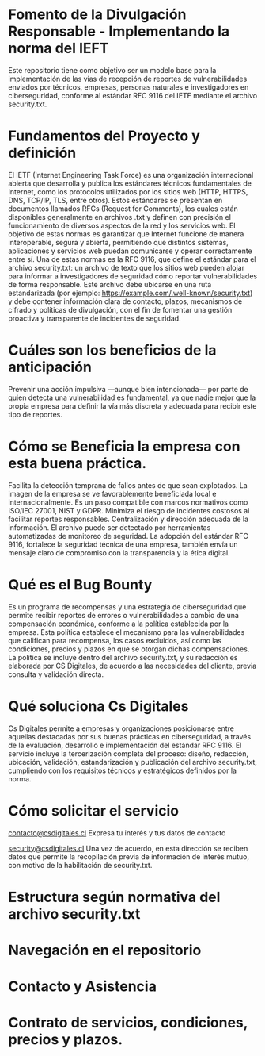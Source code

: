 # Fomento de la Divulgación Responsable - Implementando la norma del IEFT
Este repositorio tiene como objetivo ser un modelo base para la implementación de las vias de recepción de reportes de vulnerabilidades enviados por técnicos,  empresas, personas naturales e investigadores en ciberseguridad,  conforme al estándar RFC 9116 del IETF mediante el archivo security.txt. 


# Fundamentos del Proyecto y definición
El IETF (Internet Engineering Task Force) es una organización internacional abierta que desarrolla y publica los estándares técnicos fundamentales de Internet, como los protocolos utilizados por los sitios web (HTTP, HTTPS, DNS, TCP/IP, TLS, entre otros).
Estos estándares se presentan en documentos llamados RFCs (Request for Comments), los cuales están disponibles generalmente en archivos .txt y definen con precisión el funcionamiento de diversos aspectos de la red y los servicios web.
El objetivo de estas normas es garantizar que Internet funcione de manera interoperable, segura y abierta, permitiendo que distintos sistemas, aplicaciones y servicios web puedan comunicarse y operar correctamente entre sí.
Una de estas normas es la RFC 9116, que define el estándar para el archivo security.txt: un archivo de texto que los sitios web pueden alojar para informar a investigadores de seguridad cómo reportar vulnerabilidades de forma responsable. Este archivo debe ubicarse en una ruta estandarizada (por ejemplo: https://example.com/.well-known/security.txt) y debe contener información clara de contacto, plazos, mecanismos de cifrado y políticas de divulgación, con el fin de fomentar una gestión proactiva y transparente de incidentes de seguridad.

# Cuáles son los beneficios de la anticipación
Prevenir una acción impulsiva —aunque bien intencionada— por parte de quien detecta una vulnerabilidad es fundamental, ya que nadie mejor que la propia empresa para definir la vía más discreta y adecuada para recibir este tipo de reportes.

# Cómo se Beneficia la empresa con esta buena práctica.
Facilita la detección temprana de fallos antes de que sean explotados.
La imagen de la empresa se ve favorablemente beneficiada local e internacionalmente.
Es un paso compatible con marcos normativos como ISO/IEC 27001, NIST y GDPR.
Minimiza el riesgo de incidentes costosos al facilitar reportes responsables.
Centralización y dirección adecuada de la información.
El archivo puede ser detectado por herramientas automatizadas de monitoreo de seguridad.
La adopción del estándar RFC 9116, fortalece la seguridad técnica de una empresa,  también envía un mensaje claro de compromiso con la transparencia y la ética digital.



# Qué es el Bug Bounty
Es un programa de recompensas y una estrategia de ciberseguridad que permite recibir reportes de errores o vulnerabilidades a cambio de una compensación económica, conforme a la política establecida por la empresa.
Esta política establece el mecanismo para las vulnerabilidades que califican para recompensa, los casos excluidos, así como las condiciones, precios y plazos en que se otorgan dichas compensaciones.
La política se incluye dentro del archivo security.txt, y su redacción es elaborada por CS Digitales, de acuerdo a las necesidades del cliente, previa consulta y validación directa.

# Qué soluciona Cs Digitales
Cs Digitales permite a empresas y organizaciones posicionarse entre aquellas destacadas por sus buenas prácticas en ciberseguridad, a través de la evaluación, desarrollo e implementación del estándar RFC 9116.
El servicio incluye la tercerización completa del proceso: diseño, redacción, ubicación, validación, estandarización y publicación del archivo security.txt, cumpliendo con los requisitos técnicos y estratégicos definidos por la norma.

# Cómo solicitar el servicio
contacto@csdigitales.cl 
Expresa tu interés y tus datos de contacto

security@csdigitales.cl
Una vez de acuerdo, en esta dirección se reciben datos que permite la recopilación previa de información de interés mutuo, con motivo de la habilitación de security.txt.

# Estructura según normativa del archivo security.txt
# Navegación en el repositorio
# Contacto y Asistencia
# Contrato de servicios, condiciones, precios y plazos.

